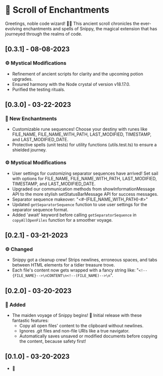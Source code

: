# 📜 Scroll of Enchantments

Greetings, noble code wizard! 🧙‍♂️ This ancient scroll chronicles the ever-evolving enchantments and spells of Snippy, the magical extension that has journeyed through the realms of code.

## [0.3.1] - 08-08-2023
### ⚙️ Mystical Modifications
- Refinement of ancient scripts for clarity and the upcoming potion upgrades.
- Ensured harmony with the Node crystal of version v18.17.0.
- Purified the testing rituals.

## [0.3.0] - 03-22-2023
### 🎁 New Enchantments
- Customizable rune sequences! Choose your destiny with runes like FILE_NAME, FILE_NAME_WITH_PATH, LAST_MODIFIED, TIMESTAMP, and LAST_MODIFIED_DATE.
- Protective spells (unit tests) for utility functions (utils.test.ts) to ensure a shielded journey.

### ⚙️ Mystical Modifications

- User settings for customizing separator sequences have arrived! Set sail with options for FILE_NAME, FILE_NAME_WITH_PATH, LAST_MODIFIED, TIMESTAMP, and LAST_MODIFIED_DATE.
- Upgraded our communication methods from showInformationMessage API to the more stylish setStatusBarMessage API for success messages.
- Separator sequence makeover: "<#-(FILE_NAME_WITH_PATH)-#>"
- Updated `getSeparatorSequence` function to use user settings for the separator sequence format.
- Added 'await' keyword before calling `getSeparatorSequence` in `copyAllOpenFiles` function for a smoother voyage.

## [0.2.1] - 03-21-2023

### ⚙️ Changed

- Snippy got a cleanup crew! Strips newlines, erroneous spaces, and tabs between HTML elements for a tidier treasure trove.
- Each file's content now gets wrapped with a fancy string like: "`<!--{FILE_NAME}-->\nCONTENT\n<!--(FILE_NAME)-->\n`".

## [0.2.0] - 03-20-2023

### 🎁 Added

- The maiden voyage of Snippy begins! 🌊 Initial release with these fantastic features:
  - Copy all open files' content to the clipboard without newlines.
  - Ignores .git files and non-file URIs like a true navigator.
  - Automatically saves unsaved or modified documents before copying the content, because safety first!

## [0.1.0] - 03-20-2023

- 🚀
